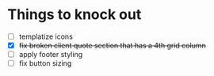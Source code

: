 # Things to knock out

- [ ] templatize icons
- [X] ~~fix broken client quote section that has a 4th grid column~~
- [ ] apply footer styling
- [ ] fix button sizing